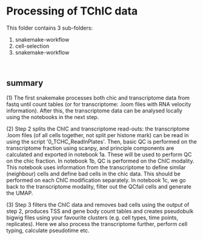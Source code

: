 # Processing of TChIC data

This folder contains 3 sub-folders:
1. snakemake-workflow
2. cell-selection
3. snakemake-workflow

<br>

## summary
(1) The first snakemake processes both chic and transcriptome data from fastq until count tables (or for transcriptome: .loom files with RNA velocity information). After this, the transcriptome data can be analysed locally using the notebooks in the next step. 

(2) Step 2 splits the ChIC and transcriptome read-outs: the transcriptome .loom files (of all cells together, not split per histone mark) can be read in using the script '0_TCHC_ReadInPlates'. Then, basic QC is performed on the transcriptome fraction using scanpy, and principle components are calculated and exported in notebook 1a. These will be used to perform QC on the chic fraction.
In notebook 1b, QC is performed on the ChIC modality. This notebook uses information from the transcriptome to define similar (neighbour) cells and define bad cells in the chic data. This should be performed on each ChIC modification separately.
In notebook 1c, we go back to the transcriptome modality, filter out the QCfail cells and generate the UMAP.

(3) Step 3 filters the ChIC data and removes bad cells using the output of step 2, produces TSS and gene body count tables and creates pseudobulk bigwig files using your favourite clusters (e.g. cell types, time points, replicates).
Here we also process the transcriptome further, perform cell typing, calculate pseudotime etc.
